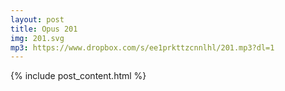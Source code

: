 ```yaml
---
layout: post
title: Opus 201
img: 201.svg
mp3: https://www.dropbox.com/s/ee1prkttzcnnlhl/201.mp3?dl=1
---
```


{% include post_content.html %}
